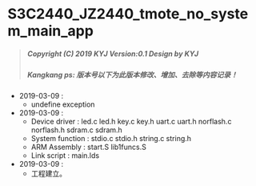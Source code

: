 # S3C2440_JZ2440_tmote_no_system_main_app
> ##### Copyright (C) 2019 KYJ Version:0.1 Design by KYJ
> ##### Kangkang ps: 版本号以下为此版本修改、增加、去除等内容记录！

* 2019-03-09 :
	* undefine exception
* 2019-03-09 :
	* Device driver	: led.c led.h key.c key.h uart.c uart.h norflash.c norflash.h sdram.c sdram.h
	* System function	: stdio.c stdio.h string.c string.h
	* ARM Assembly		: start.S lib1funcs.S
	* Link script		: main.lds
* 2019-03-09 :
	* 工程建立。